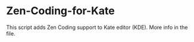 Zen-Coding-for-Kate
===================

This script adds Zen Coding support to Kate editor (KDE). More info in the file.  
